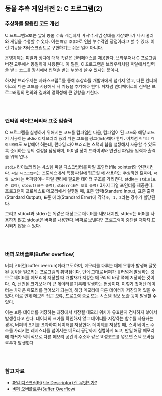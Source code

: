 ## 동물 추측 게임버전 2: C 프로그램(2)

### 추상화를 활용한 코드 개선

C 프로그램으로는 앞의 동물 추측 게임에서 마지막 게임 상태를 저장했다가 다시 불러와 게임을 수행할 수 있다. 이는 `파일 추상화`로 인한 부수적인 장점이라고 할 수 있다.
이런 기능을 자바스크립트로 구현하기는 쉬운 일이 아니다.

운영체제는 파일과 장치에 대해 똑같은 인터페이스를 제공한다. 브라우저나 C 프로그램 버전 모두에서 동일하게 사용된다.
이 말은, C 프로그램은 브라우저처럼 파일에서 입력을 받는 코드를 장치에서 입력을 받는 부분에 쓸 수 있다는 뜻이다.

하지만 브라우저는 자바스크립트를 통해 추상화를 개발자에게 넘기지 않고, 다른 인터페이스의 다른 코드를 사용해서 새 기능을 추가해야 한다.
이처럼 인터페이스의 선택은 프로그래밍의 편의와 결과의 명확성에 큰 영향을 끼친다.

<br></br>

### 런타임 라이브러리와 표준 입출력

C 프로그램을 실행하기 위해서는 코드를 컴파일한 다음, 컴파일이 된 코드와 해당 코드가 사용하는 stdio 라이브러리 등의 다른 코드를 링크(link)해야 한다.
이처럼 `런타임 라이브러리`도 포함해야 하는데, 런타임 라이브러리는 스택과 힙을 설정해서 사용할 수 있도록 준비하는 등의 설정을 담당하며, 터미널 장치 드라이버와 연관된 파일을 입력과 출력을 위해 연다.

`stdio` 라이브러리는 시스템 파일 디스크립터를 파일 포인터(file pointer)와 연관시킨다. `파일 디스크립터`는 프로세스에서 특정 파일에 접근할 때 사용하는 추상적인 값이며, `파일 포인터`는 버퍼링이나 파일 관리에 필요한 데이터 구조를 가리킨다.
stdio는 `stdin(표준 입력)`, `stdout(표준 출력)`, `stderr(표준 오류 출력)` 3가지 파일 포인터를 제공한다.
프로그램이 프로세스로 메모리에서 실행될 때, 표준 입력(Standard Input), 표준 출력(Standard Output), 표준 에러(Standard Error)에 각각 `0, 1, 2`라는 정수가 할당된다.

그리고 stdout과 stderr는 똑같은 대상으로 데이터를 내보내지만, stderr는 버퍼를 사용하지 않고 stdout은 버퍼를 사용한다. 버퍼로 보낸다면 프로그램이 중단될 때까지 표시되지 않을 수 있다.

<br></br>

### 버퍼 오버플로(Buffer overflow)

버퍼 오버런(buffer overrun)이라고도 하며, 메모리를 다루는 데에 오류가 발생해 잘못된 동작을 일으키는 프로그램의 취약점이다.
단어 그대로 버퍼가 흘러넘쳐 발생하는 것으로 데이터를 메모리에 저장할 때 개발자가 지정한 메모리의 바깥 쪽에 저장하는 것이다.
즉, 선언된 크기보다 더 큰 데이터를 기록해 발생하는 현상이다.
이렇게 벗어난 데이터는 가까운 메모리를 덮어쓰게 되는데, 해당 메모리에 다른 데이터가 저장되어 있을 수 있다.
이로 인해 메모리 접근 오류, 프로그램 종료 또는 시스템 정보 노출 등이 발생할 수 있다.

이는 보통 데이터를 저장하는 과정에서 저장될 메모리 위치가 유효한지 검사하지 않아서 발생한다고 한다.
데이터의 크기를 확인하지 않고 데이터를 저장하는 함수를 사용하는 경우, 버퍼의 크기를 초과하여 데이터를 저장한다.
데이터를 저장할 때, 스택 베이스 주소를 가리키는 레지스터를 넘어서는 메모리 공간까지 침범하게 되고, 만일 해당 메모리에 해커가 악의적으로 다른 메모리 공간의 주소와 같은 악성코드를 넣으면 스택 오버플로우가 발생한다.

<br></br>

### 참고 자료
- [파일 디스크립터(File Descriptor) 란 무엇인가?](https://twofootdog.tistory.com/51)
- [버퍼 오버플로우(Buffer Overflow)](https://byounghee.tistory.com/20)
